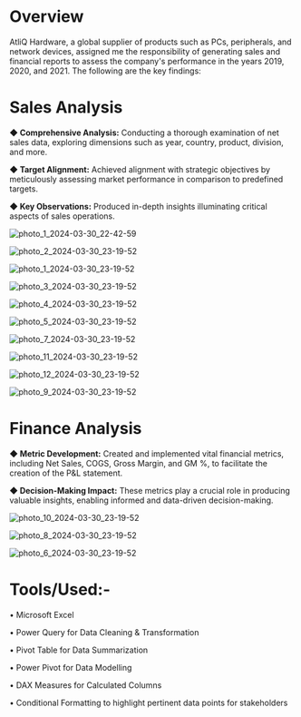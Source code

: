 # Overview
AtliQ Hardware, a global supplier of products such as PCs, peripherals, and network devices, assigned me the responsibility of generating sales and financial reports to assess the company's performance in the years 2019, 2020, and 2021. The following are the key findings:

# Sales Analysis


**◆ Comprehensive Analysis:**  Conducting a thorough examination of net sales data, exploring dimensions such as year, country, product, division, and more.

**◆ Target Alignment:**   Achieved alignment with strategic objectives by meticulously assessing market performance in comparison to predefined targets.

**◆ Key Observations:**   Produced in-depth insights illuminating critical aspects of sales operations.

![photo_1_2024-03-30_22-42-59](https://github.com/YatinLokhande/AtliQ-Excel-Sales-Analysis/assets/159231905/c717a2b1-aa11-4810-abac-a2a7dcae2a59)


![photo_2_2024-03-30_23-19-52](https://github.com/YatinLokhande/AtliQ-Excel-Sales-Analysis/assets/159231905/1ed7c52d-39bd-4a8a-96f3-2ec615d9e0b9)


![photo_1_2024-03-30_23-19-52](https://github.com/YatinLokhande/AtliQ-Excel-Sales-Analysis/assets/159231905/b1779b0a-ce57-4f59-b05b-a8d170908192)


![photo_3_2024-03-30_23-19-52](https://github.com/YatinLokhande/AtliQ-Excel-Sales-Analysis/assets/159231905/0cf84b27-578b-4c98-837f-06d540d6a187)


![photo_4_2024-03-30_23-19-52](https://github.com/YatinLokhande/AtliQ-Excel-Sales-Analysis/assets/159231905/938cd74e-7fac-4316-9354-e4e990191f10)


![photo_5_2024-03-30_23-19-52](https://github.com/YatinLokhande/AtliQ-Excel-Sales-Analysis/assets/159231905/3a17e25b-33a1-4e1d-b665-2df395316540)


![photo_7_2024-03-30_23-19-52](https://github.com/YatinLokhande/AtliQ-Excel-Sales-Analysis/assets/159231905/582c4c07-d3da-4e66-b91e-a93cd7720f51)


![photo_11_2024-03-30_23-19-52](https://github.com/YatinLokhande/AtliQ-Excel-Sales-Analysis/assets/159231905/8b7b71ca-3b2e-411c-8bd8-84207e0dc8a0)


![photo_12_2024-03-30_23-19-52](https://github.com/YatinLokhande/AtliQ-Excel-Sales-Analysis/assets/159231905/993d39aa-ab60-4220-b123-f98a517c6be5)


![photo_9_2024-03-30_23-19-52](https://github.com/YatinLokhande/AtliQ-Excel-Sales-Analysis/assets/159231905/038c7699-e063-487b-b50c-6bc38c182541)


# Finance Analysis
**◆ Metric Development:** Created and implemented vital financial metrics, including Net Sales, COGS, Gross Margin, and GM %, to facilitate the creation of the P&L statement.

**◆ Decision-Making Impact:** These metrics play a crucial role in producing valuable insights, enabling informed and data-driven decision-making.


 
![photo_10_2024-03-30_23-19-52](https://github.com/YatinLokhande/AtliQ-Excel-Sales-Analysis/assets/159231905/8e67e71a-0788-41d2-bcfd-6d73c1ea9d65)


![photo_8_2024-03-30_23-19-52](https://github.com/YatinLokhande/AtliQ-Excel-Sales-Analysis/assets/159231905/c872024f-b988-45c9-81cf-07c23994bbf3)


![photo_6_2024-03-30_23-19-52](https://github.com/YatinLokhande/AtliQ-Excel-Sales-Analysis/assets/159231905/96e1533b-8491-4de5-b8ac-0a61fe70e033)



# Tools/Used:-

• Microsoft Excel

• Power Query for Data Cleaning & Transformation

• Pivot Table for Data Summarization

• Power Pivot for Data Modelling

• DAX Measures for Calculated Columns

• Conditional Formatting to highlight pertinent data points for stakeholders
